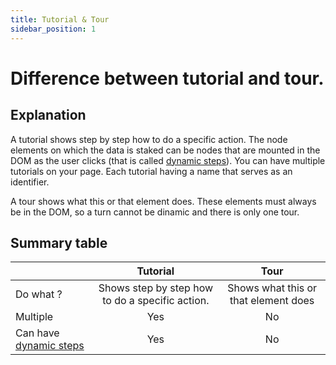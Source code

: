 ```yaml
---
title: Tutorial & Tour
sidebar_position: 1
---
```


# Difference between tutorial and tour.

## Explanation

A tutorial shows step by step how to do a specific action. The node elements on which the data is staked can be nodes that are mounted in the DOM as the user clicks (that is called [dynamic steps](./dynamic-steps.md)). You can have multiple tutorials on your page. Each tutorial having a name that serves as an identifier.

A tour shows what this or that element does. These elements must always be in the DOM, so a turn cannot be dinamic and there is only one tour.

## Summary table

|         |         Tutorial                                      |             Tour                            |
| ------- |         :-----------:                                   |             :-----------:                    |
|   Do what ?      | Shows step by step how to do a specific action.       | Shows what this or that element does        |
|      Multiple    | Yes                                             | No                                        |
|      Can have [dynamic steps](./dynamic-steps.md)    | Yes                                             | No                                        |